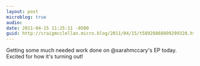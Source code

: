 ```yaml
---
layout: post
microblog: true
audio: 
date: 2011-04-15 11:25:11 -0500
guid: http://craigmcclellan.micro.blog/2011/04/15/t58928868899299328.html
---
```

Getting some much needed work done on @sarahmccary's EP today.  Excited for how it's turning out!
